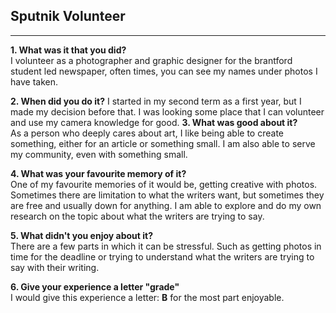## Sputnik Volunteer
<hr />

**1. What was it that you did?**
<br />
I volunteer as a photographer and graphic designer for the brantford student led newspaper, often times, you can see my names under photos I have taken. 

**2. When did you do it?** 
I started in my second term as a first year, but I made my decision before that. I was looking some place that I can volunteer and use my camera knowledge for good. 
**3. What was good about it?** 
<br />
As a person who deeply cares about art, I like being able to create something, either for an article or something small. I am also able to serve my community, even with something small. 

**4. What was your favourite memory of it?** 
<br />
One of my favourite memories of it would be, getting creative with photos. Sometimes there are limitation to what the writers want, but sometimes they are free and usually down for anything. I am able to explore and do my own research on the topic about what the writers are trying to say. 

**5. What didn't you enjoy about it?**
<br />
There are a few parts in which it can be stressful. Such as getting photos in time for the deadline or trying to understand what the writers are trying to say with their writing.  

**6. Give your experience a letter "grade"**
<br />
I would give this experience a letter: **B** for the most part enjoyable.